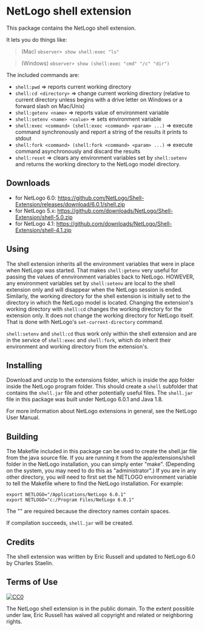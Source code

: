 # NetLogo shell extension

This package contains the NetLogo shell extension.

It lets you do things like:

> (Mac) `observer> show shell:exec "ls"`

> (Windows) `observer> show (shell:exec "cmd" "/c" "dir")`

The included commands are:

 * `shell:pwd` => reports current working directory
 * `shell:cd <directory>` => change current working directory (relative to current directory unless <directory> begins with a drive letter on Windows or a forward slash on Mac/Unix)
 * `shell:getenv <name>` => reports value of environment variable
 * `shell:setenv <name> <value>` => sets environment variable
 * `shell:exec <command> (shell:exec <command> <param> ...)` => execute command synchronously and report a string of the results it prints to stdout
 * `shell:fork <command> (shell:fork <command> <param> ...)` => execute command asynchronously and discard the results
 * `shell:reset` => clears any environment variables set  by `shell:setenv` and returns the working directory to the NetLogo model directory.

## Downloads

 * for NetLogo 6.0: https://github.com/NetLogo/Shell-Extension/releases/download/6.0.1/shell.zip
 * for NetLogo 5.x: https://github.com/downloads/NetLogo/Shell-Extension/shell-5.0.zip
 * for NetLogo 4.1: https://github.com/downloads/NetLogo/Shell-Extension/shell-4.1.zip

## Using

The shell extension inherits all the environment variables that were in place when NetLogo was started. That makes `shell:getenv` very useful for passing the values of ennvironment variables back to NetLogo. HOWEVER, any environment variables set by `shell:setenv` are local to the shell extension only and will disappear when the NetLogo session is ended. Similarly, the working directory for the shell extension is initially set to the directory in which the NetLogo model is located. Changing the extension's working directory with `shell:cd` changes the working directory for the extension only. It does not change the working directory for NetLogo itself. That is done with NetLogo's `set-current-directory` command. 

`shell:setenv` and `shell:cd` thus work only within the shell extension and are in the service of `shell:exec` and `shell:fork`, which do inherit their environment and working directory from the extension's.

## Installing

Download and unzip to the extensions folder, which is inside the app folder inside the NetLogo program folder. This should create a `shell` subfolder that contains the `shell.jar` file and other potentially useful files. The `shell.jar` file in this package was built under NetLogo 6.0.1 and Java 1.8.

For more information about NetLogo extensions in general, see the NetLogo User Manual.

## Building

The Makefile included in this package can be used to create the shell.jar file from the java source file. If you are running it from the app/extensions/shell folder in the NetLogo installation, you can simply enter "make". (Depending on the system, you may need to do this as "administrator".) If you are in any other directory, you will need to first set the NETLOGO environment variable to tell the Makefile where to find the NetLogo installation.  For example:

    export NETLOGO="/Applications/NetLogo 6.0.1"
    export NETLOGO="c:/Program Files/NetLogo 6.0.1"

The "" are required because the directory names contain spaces.

If compilation succeeds, `shell.jar` will be created.

## Credits

The shell extension was written by Eric Russell and updated to NetLogo 6.0 by Charles Staelin.

## Terms of Use

[![CC0](http://i.creativecommons.org/p/zero/1.0/88x31.png)](http://creativecommons.org/publicdomain/zero/1.0/)

The NetLogo shell extension is in the public domain.  To the extent possible under law, Eric Russell has waived all copyright and related or neighboring rights.
